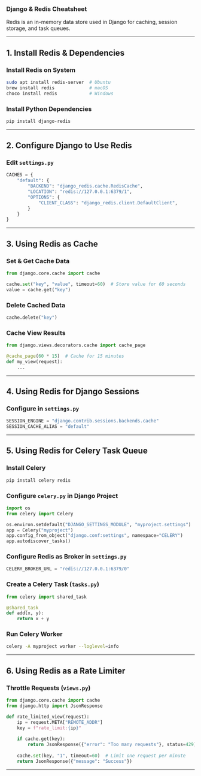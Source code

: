 ### **Django & Redis Cheatsheet**  

Redis is an in-memory data store used in Django for caching, session storage, and task queues.

---

## **1. Install Redis & Dependencies**  

### **Install Redis on System**
```sh
sudo apt install redis-server  # Ubuntu
brew install redis             # macOS
choco install redis            # Windows
```

### **Install Python Dependencies**
```sh
pip install django-redis
```

---

## **2. Configure Django to Use Redis**  

### **Edit `settings.py`**
```python
CACHES = {
    "default": {
        "BACKEND": "django_redis.cache.RedisCache",
        "LOCATION": "redis://127.0.0.1:6379/1",
        "OPTIONS": {
            "CLIENT_CLASS": "django_redis.client.DefaultClient",
        }
    }
}
```

---

## **3. Using Redis as Cache**  

### **Set & Get Cache Data**
```python
from django.core.cache import cache

cache.set("key", "value", timeout=60)  # Store value for 60 seconds
value = cache.get("key")
```

### **Delete Cached Data**
```python
cache.delete("key")
```

### **Cache View Results**
```python
from django.views.decorators.cache import cache_page

@cache_page(60 * 15)  # Cache for 15 minutes
def my_view(request):
    ...
```

---

## **4. Using Redis for Django Sessions**  

### **Configure in `settings.py`**
```python
SESSION_ENGINE = "django.contrib.sessions.backends.cache"
SESSION_CACHE_ALIAS = "default"
```

---

## **5. Using Redis for Celery Task Queue**  

### **Install Celery**
```sh
pip install celery redis
```

### **Configure `celery.py` in Django Project**
```python
import os
from celery import Celery

os.environ.setdefault("DJANGO_SETTINGS_MODULE", "myproject.settings")
app = Celery("myproject")
app.config_from_object("django.conf:settings", namespace="CELERY")
app.autodiscover_tasks()
```

### **Configure Redis as Broker in `settings.py`**
```python
CELERY_BROKER_URL = "redis://127.0.0.1:6379/0"
```

### **Create a Celery Task (`tasks.py`)**
```python
from celery import shared_task

@shared_task
def add(x, y):
    return x + y
```

### **Run Celery Worker**
```sh
celery -A myproject worker --loglevel=info
```

---

## **6. Using Redis as a Rate Limiter**  

### **Throttle Requests (`views.py`)**
```python
from django.core.cache import cache
from django.http import JsonResponse

def rate_limited_view(request):
    ip = request.META["REMOTE_ADDR"]
    key = f"rate_limit:{ip}"
    
    if cache.get(key):
        return JsonResponse({"error": "Too many requests"}, status=429)
    
    cache.set(key, "1", timeout=60)  # Limit one request per minute
    return JsonResponse({"message": "Success"})
```

---
